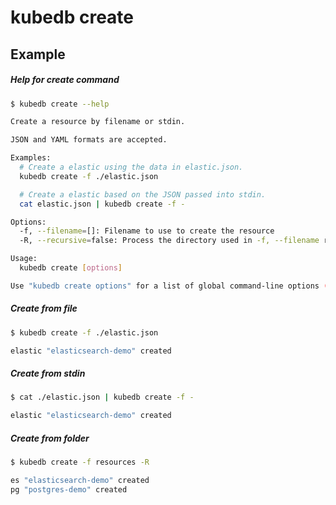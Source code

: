 # kubedb create

## Example

##### Help for create command

```bash
$ kubedb create --help

Create a resource by filename or stdin.

JSON and YAML formats are accepted.

Examples:
  # Create a elastic using the data in elastic.json.
  kubedb create -f ./elastic.json

  # Create a elastic based on the JSON passed into stdin.
  cat elastic.json | kubedb create -f -

Options:
  -f, --filename=[]: Filename to use to create the resource
  -R, --recursive=false: Process the directory used in -f, --filename recursively.

Usage:
  kubedb create [options]

Use "kubedb create options" for a list of global command-line options (applies to all commands).
```

##### Create from file
```bash
$ kubedb create -f ./elastic.json

elastic "elasticsearch-demo" created
```

##### Create from stdin
```bash
$ cat ./elastic.json | kubedb create -f -

elastic "elasticsearch-demo" created
```

##### Create from folder
```bash
$ kubedb create -f resources -R

es "elasticsearch-demo" created
pg "postgres-demo" created
```
